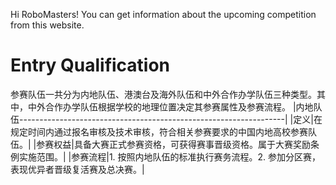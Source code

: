 Hi RoboMasters! You can get information about the upcoming competition from this website.

# Entry Qualification
参赛队伍一共分为内地队伍、港澳台及海外队伍和中外合作办学队伍三种类型。其中，中外合作办学队伍根据学校的地理位置决定其参赛属性及参赛流程。
|内地队伍------------------------------------------------------------------|
|定义|在规定时间内通过报名审核及技术审核，符合相关参赛要求的中国内地高校参赛队伍。|
|参赛权益|具备大赛正式参赛资格，可获得赛事晋级资格。属于大赛奖励条例实施范围。|
|参赛流程|1.	按照内地队伍的标准执行赛务流程。2.	参加分区赛，表现优异者晋级复活赛及总决赛。|

